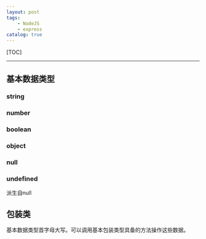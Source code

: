 ```yaml
---
layout: post
tags: 
    - NodeJS
    - express
catalog: true
---
```


[TOC]

---

## 基本数据类型
### string
### number
### boolean
### object
### null
### undefined
派生自null

## 包装类
基本数据类型首字母大写。可以调用基本包装类型具备的方法操作这些数据。